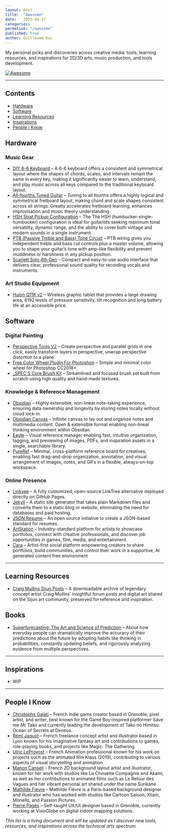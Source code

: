 ```yaml
---
layout: post
title:  "Awesome"
date:   2025-04-27
categories:
permalink: "/awesome"
published: true
author: Guillaume Kuc
---
```


My personal picks and discoveries across creative media: tools, learning resources, and inspirations for 2D/3D arts, music production, and tools development.  

[![Awesome](https://awesome.re/badge-flat2.svg)](https://github.com/topics/awesome)

---

## Contents

- [Hardware](#hardware)
- [Software](#software)
- [Learning Resources](#learning-resources)
- [Inspirations](#inspirations)
- [People I Know](#people-i-know)

## Hardware

### Music Gear
- [DIY 6-6 Keyboard](http://balanced-keyboard.org/BuildOne.aspx) – A 6-6 keyboard offers a consistent and symmetrical layout where the shapes of chords, scales, and intervals remain the same in every key, making it significantly easier to learn, understand, and play music across all keys compared to the traditional keyboard layout.
- [All-fourths Tuned Guitar](https://www.justinguitar.com/guitar-lessons/tuning-in-4ths-p4-es-041) – Tuning to all fourths offers a highly logical and symmetrical fretboard layout, making chord and scale shapes consistent across all strings. Greatly accelerates fretboard learning, enhances improvisation and music theory understanding.
- [HSH Strat Pickup Configuration]() – The The HSH (humbucker-single-humbucker) configuration is ideal for guitarists seeking maximum tonal versatility, dynamic range, and the ability to cover both vintage and modern sounds in a single instrument.
- [PTB (Passive Treble and Bass) Tone Circuit](https://www.youtube.com/watch?v=Vp_xayVewgs) – PTB wiring gives you independent treble and bass cut controls plus a master volume, allowing you to shape your guitar’s tone with amp-like flexibility and prevent muddiness or harshness in any pickup position.
- [Scarlett Solo 4th Gen](https://focusrite.com/products/scarlett-solo) – Compact and easy-to-use audio interface that delivers clear, professional sound quality for recording vocals and instruments.

### Art Studio Equipment
- [Huion Q11K v2](https://store.huion.com/fr/products/inspiroy-q11k-v2) – Wireless graphic tablet that provides a large drawing area, 8192 levels of pressure sensitivity, tilt recognition and long battery life at an accessible price.


## Software

### Digital Painting

- [Perspective Tools V2](https://kritskiy.gumroad.com/l/PT2) – Create perspective and parallel grids in one click, easily transform layers in perspective, unwrap perspective distortion to a plane.
- [Free Color Wheel Plugin For Photoshop](https://christiandulson.gumroad.com/l/photoshop-color-wheel) – Simple and minimal color wheel for Photoshop CC2018+.
- [_SPEC'S Core Brush Kit](https://specart.gumroad.com/l/specbrushkit2?layout=profile) – Streamlined and focused brush set built from scratch using high quality and hand-made textures.

### Knowledge & Reference Management
- [Obsidian](https://obsidian.md) – Highly extensible, non-linear note-taking experience, ensuring data ownership and longevity by storing notes locally without cloud lock-in.
- [Obsidian Canvas](https://obsidian.md/canvas) – Infinite canvas to lay out and organize notes and multimedia content. Open & extensible format enabling non-linear thinking environment within Obsidian.
- [Eagle](https://eagle.cool/) – Visual reference manager enabling fast, intuitive organization, tagging, and previewing of images, PDFs, and inspiration assets in a single, searchable library.
- [PureRef](https://www.pureref.com/) – Minimal, cross-platform reference board for creatives, enabling fast drag-and-drop organization, annotation, and visual arrangement of images, notes, and GIFs in a flexible, always-on-top workspace.

### Online Presence
- [Linkyee](https://github.com/ZhgChgLi/linkyee) – A fully customized, open-source LinkTree alternative deployed directly on GitHub Pages.
- [Jekyll](https://jekyllrb.com/) – A static site generator that takes plain Markdown files and converts them to a static blog or website, eliminating the need for databases and paid hosting.
- [JSON Resume](https://jsonresume.org/) – An open source initiative to create a JSON-based standard for resumes.
- [ArtStation](https://www.artstation.com/) –  Industry-standard platform for artists to showcase portfolios, connect with creative professionals, and discover job opportunities in games, film, media, and entertainment.
- [Cara](https://cara.app/) – Artist-first social platform empowering creators to share portfolios, build communities, and control their work in a supportive, AI generated content free environment

---

## Learning Resources

- [Craig Mullins Sijun Posts](https://archive.org/details/CraigMullinsSijunPosts) – A downloadable archive of legendary concept artist Craig Mullins’ insightful forum posts and digital art shared on the Sijun art community, preserved for reference and inspiration.

## Books

- [Superforecasting: The Art and Science of Prediction](https://www.amazon.fr/Superforecasting-Science-Prediction-Philip-Tetlock/dp/0804136718) – About how everyday people can dramatically improve the accuracy of their predictions about the future by adopting habits like thinking in probabilities, constantly updating beliefs, and rigorously analyzing evidence from multiple perspectives.

---

## Inspirations

- WIP


---
## People I Know

- [Christophe Galati](https://www.patreon.com/c/chrisDeneos) – French indie game creator based in Grenoble, pixel artist, and writer, best known for the Game Boy-inspired platformer Save me Mr Tako and currently leading the development of Tako no Himitsu: Ocean of Secrets at Deneos.
- [Rémi Jaquot](https://www.artstation.com/remijacquot) – French freelance concept artist and illustrator based in Lyon known for his imaginative fantasy art and contributions to games, role-playing books, and projects like Magic: The Gathering.
- [Ulric LeProvost](https://www.artstation.com/ulric) – French Animation professional known for his work on projects such as the animated film Klaus (2019), contributing to various aspects of visual storytelling and animation.
- [Manon Cansell](https://www.instagram.com/manoncansell/) – French 2D background layout artist and illustrator, known for her work with studios like La Chouette Compagnie and Akami, as well as her contributions to animated films such as Le Retour des Vagues and her vibrant personal art shared under the name Surikane
- [Mathilde Fievre](https://www.instagram.com/mathfievre/) – Mathilde Fièvre is a Paris-based background designer and illustrator who has worked with studios like Cartoon Saloon, Xilam, Monello, and Passion Pictures.
- [Pierre Pagès](https://www.behance.net/14pages) – Self-taught UX/UI designer based in Grenoble, currently working at VisioGlobe on digital indoor mapping solutions.

*This list is a living document and will be updated as I discover new tools, resources, and inspirations across the technical arts spectrum.*
